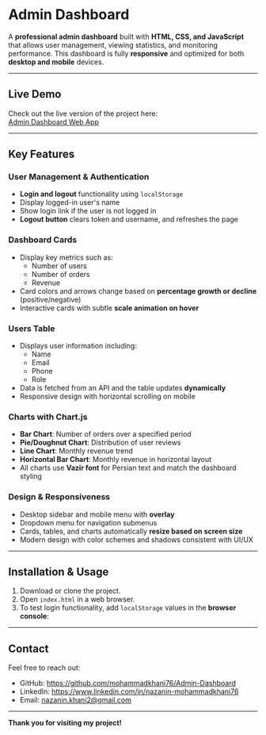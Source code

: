 # Admin Dashboard

A **professional admin dashboard** built with **HTML, CSS, and JavaScript** that allows user management, viewing statistics, and monitoring performance. This dashboard is fully **responsive** and optimized for both **desktop and mobile** devices.

---
## Live Demo

Check out the live version of the project here:  
[Admin Dashboard Web App](https://admin-dashboard-eta-pink.vercel.app/)

---
## Key Features

### User Management & Authentication
- **Login and logout** functionality using `localStorage`
- Display logged-in user's name
- Show login link if the user is not logged in
- **Logout button** clears token and username, and refreshes the page

### Dashboard Cards
- Display key metrics such as:
  - Number of users
  - Number of orders
  - Revenue
- Card colors and arrows change based on **percentage growth or decline** (positive/negative)
- Interactive cards with subtle **scale animation on hover**

### Users Table
- Displays user information including:
  - Name
  - Email
  - Phone
  - Role
- Data is fetched from an API and the table updates **dynamically**
- Responsive design with horizontal scrolling on mobile

### Charts with Chart.js
- **Bar Chart**: Number of orders over a specified period
- **Pie/Doughnut Chart**: Distribution of user reviews
- **Line Chart**: Monthly revenue trend
- **Horizontal Bar Chart**: Monthly revenue in horizontal layout
- All charts use **Vazir font** for Persian text and match the dashboard styling

### Design & Responsiveness
- Desktop sidebar and mobile menu with **overlay**
- Dropdown menu for navigation submenus
- Cards, tables, and charts automatically **resize based on screen size**
- Modern design with color schemes and shadows consistent with UI/UX

---

## Installation & Usage

1. Download or clone the project.
2. Open `index.html` in a web browser.
3. To test login functionality, add `localStorage` values in the **browser console**:

---
## Contact

Feel free to reach out:

- GitHub: https://github.com/mohammadkhani76/Admin-Dashboard
- LinkedIn: https://www.linkedin.com/in/nazanin-mohammadkhani76
- Email: nazanin.khani2@gmail.com

---

**Thank you for visiting my project!**